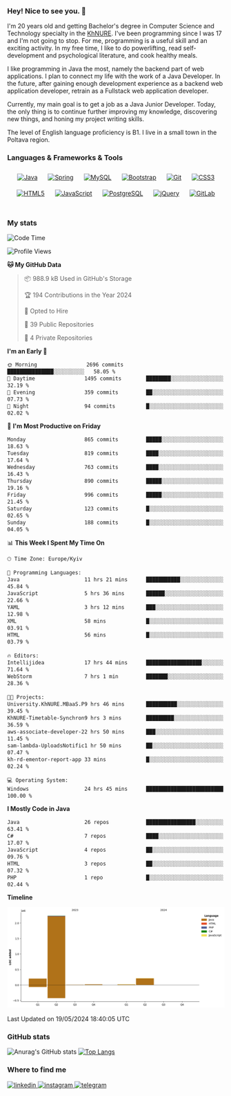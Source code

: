 ### Hey! Nice to see you. 👋

I'm 20 years old and getting Bachelor's degree in Computer Science and Technology
specialty in the [KhNURE][1]. I've been programming since I was 17 and I'm not going
to stop. For me, programming is a useful skill and an exciting activity. In my free
time, I like to do powerlifting, read self-development and psychological literature,
and cook healthy meals.

I like programming in Java the most, namely the backend part of web applications.
I plan to connect my life with the work of a Java Developer. In the future, after 
gaining enough development experience as a backend web application developer, 
retrain as a Fullstack web application developer. 

Currently, my main goal is to get a job as a Java Junior Developer. 
Today, the only thing is to continue further improving my knowledge, discovering 
new things, and honing my project writing skills.

The level of English language proficiency is B1. I live in a small town in the
Poltava region.

### Languages & Frameworks & Tools
<div align="center">  
<a href="https://www.java.com/" target="_blank"><img style="margin: 10px" src="https://profilinator.rishav.dev/skills-assets/java-original-wordmark.svg" alt="Java" height="50" /></a>
<a href="https://docs.spring.io/spring-framework/docs/3.0.x/reference/expressions.html#:~:text=The%20Spring%20Expression%20Language%20(SpEL,and%20basic%20string%20templating%20functionality." target="_blank"><img style="margin: 10px" src="https://profilinator.rishav.dev/skills-assets/springio-icon.svg" alt="Spring" height="50" /></a>
<a href="https://www.mysql.com/" target="_blank"><img style="margin: 10px" src="https://profilinator.rishav.dev/skills-assets/mysql-original-wordmark.svg" alt="MySQL" height="50" /></a>
<a href="https://getbootstrap.com/docs/3.4/javascript/" target="_blank"><img style="margin: 10px" src="https://profilinator.rishav.dev/skills-assets/bootstrap-plain.svg" alt="Bootstrap" height="50" /></a>  
<a href="https://github.com/" target="_blank"><img style="margin: 10px" src="https://profilinator.rishav.dev/skills-assets/git-scm-icon.svg" alt="Git" height="50" /></a>
<a href="https://www.w3schools.com/css/" target="_blank"><img style="margin: 10px" src="https://profilinator.rishav.dev/skills-assets/css3-original-wordmark.svg" alt="CSS3" height="50" /></a>  
<a href="https://en.wikipedia.org/wiki/HTML5" target="_blank"><img style="margin: 10px" src="https://profilinator.rishav.dev/skills-assets/html5-original-wordmark.svg" alt="HTML5" height="50" /></a>  
<a href="https://www.javascript.com/" target="_blank"><img style="margin: 10px" src="https://profilinator.rishav.dev/skills-assets/javascript-original.svg" alt="JavaScript" height="50" /></a>  
<a href="https://www.postgresql.org/" target="_blank"><img style="margin: 10px" src="https://profilinator.rishav.dev/skills-assets/postgresql-original-wordmark.svg" alt="PostgreSQL" height="50" /></a>  
<a href="https://jquery.com/" target="_blank"><img style="margin: 10px" src="https://profilinator.rishav.dev/skills-assets/jquery.png" alt="jQuery" height="50" /></a>
<a href="https://about.gitlab.com/" target="_blank"><img style="margin: 10px" src="https://profilinator.rishav.dev/skills-assets/gitlab.svg" alt="GitLab" height="50" /></a>  
</div>  

<br/>  

### My stats 

<!--START_SECTION:waka-->
![Code Time](http://img.shields.io/badge/Code%20Time-1%2C048%20hrs%2010%20mins-blue)

![Profile Views](http://img.shields.io/badge/Profile%20Views-0-blue)

**🐱 My GitHub Data** 

> 📦 988.9 kB Used in GitHub's Storage 
 > 
> 🏆 194 Contributions in the Year 2024
 > 
> 💼 Opted to Hire
 > 
> 📜 39 Public Repositories 
 > 
> 🔑 4 Private Repositories 
 > 
**I'm an Early 🐤** 

```text
🌞 Morning                2696 commits        ███████████████░░░░░░░░░░   58.05 % 
🌆 Daytime                1495 commits        ████████░░░░░░░░░░░░░░░░░   32.19 % 
🌃 Evening                359 commits         ██░░░░░░░░░░░░░░░░░░░░░░░   07.73 % 
🌙 Night                  94 commits          █░░░░░░░░░░░░░░░░░░░░░░░░   02.02 % 
```
📅 **I'm Most Productive on Friday** 

```text
Monday                   865 commits         █████░░░░░░░░░░░░░░░░░░░░   18.63 % 
Tuesday                  819 commits         ████░░░░░░░░░░░░░░░░░░░░░   17.64 % 
Wednesday                763 commits         ████░░░░░░░░░░░░░░░░░░░░░   16.43 % 
Thursday                 890 commits         █████░░░░░░░░░░░░░░░░░░░░   19.16 % 
Friday                   996 commits         █████░░░░░░░░░░░░░░░░░░░░   21.45 % 
Saturday                 123 commits         █░░░░░░░░░░░░░░░░░░░░░░░░   02.65 % 
Sunday                   188 commits         █░░░░░░░░░░░░░░░░░░░░░░░░   04.05 % 
```


📊 **This Week I Spent My Time On** 

```text
🕑︎ Time Zone: Europe/Kyiv

💬 Programming Languages: 
Java                     11 hrs 21 mins      ███████████░░░░░░░░░░░░░░   45.84 % 
JavaScript               5 hrs 36 mins       ██████░░░░░░░░░░░░░░░░░░░   22.66 % 
YAML                     3 hrs 12 mins       ███░░░░░░░░░░░░░░░░░░░░░░   12.98 % 
XML                      58 mins             █░░░░░░░░░░░░░░░░░░░░░░░░   03.91 % 
HTML                     56 mins             █░░░░░░░░░░░░░░░░░░░░░░░░   03.79 % 

🔥 Editors: 
Intellijidea             17 hrs 44 mins      ██████████████████░░░░░░░   71.64 % 
WebStorm                 7 hrs 1 min         ███████░░░░░░░░░░░░░░░░░░   28.36 % 

🐱‍💻 Projects: 
University.KhNURE.MBaaS.P9 hrs 46 mins       ██████████░░░░░░░░░░░░░░░   39.45 % 
KhNURE-Timetable-Synchron9 hrs 3 mins        █████████░░░░░░░░░░░░░░░░   36.59 % 
aws-associate-developer-22 hrs 50 mins       ███░░░░░░░░░░░░░░░░░░░░░░   11.45 % 
sam-lambda-UploadsNotific1 hr 50 mins        ██░░░░░░░░░░░░░░░░░░░░░░░   07.47 % 
kh-rd-ementor-report-app 33 mins             █░░░░░░░░░░░░░░░░░░░░░░░░   02.24 % 

💻 Operating System: 
Windows                  24 hrs 45 mins      █████████████████████████   100.00 % 
```

**I Mostly Code in Java** 

```text
Java                     26 repos            ████████████████░░░░░░░░░   63.41 % 
C#                       7 repos             ████░░░░░░░░░░░░░░░░░░░░░   17.07 % 
JavaScript               4 repos             ██░░░░░░░░░░░░░░░░░░░░░░░   09.76 % 
HTML                     3 repos             ██░░░░░░░░░░░░░░░░░░░░░░░   07.32 % 
PHP                      1 repo              █░░░░░░░░░░░░░░░░░░░░░░░░   02.44 % 
```



**Timeline**

![Lines of Code chart](https://raw.githubusercontent.com/StasonMendelso/StasonMendelso/main/assets/bar_graph.png)


 Last Updated on 19/05/2024 18:40:05 UTC
<!--END_SECTION:waka-->

### GitHub stats
![Anurag's GitHub stats](https://github-readme-stats-sigma-five.vercel.app/api?username=stasonMendelso&show_icons=true&theme=transparent)
[![Top Langs](https://github-readme-stats-sigma-five.vercel.app/api/top-langs/?username=stasonMendelso)](https://github.com/stasonMendelso/github-readme-stats)
### Where to find me

<div align="start">
<a href="https://linkedin.com/in/stanislav-hlova-0b2a00265/" target="_blank">
<img src=https://img.shields.io/badge/linkedin-%231E77B5.svg?&style=for-the-badge&logo=linkedin&logoColor=white alt=linkedin style="margin-bottom: 5px;" />
</a>
<a href="https://instagram.com/stasonMendelson" target="_blank">
<img src=https://img.shields.io/badge/instagram-%23000000.svg?&style=for-the-badge&logo=instagram&logoColor=white alt=instagram style="margin-bottom: 5px;" />
</a> 
<a href="https://t.me/Stason_Mendelson" target="_blank">
<img src=https://img.shields.io/badge/telegram-%231E77B5.svg?&style=for-the-badge&logo=telegram&logoColor=white alt=telegram style="margin-bottom: 5px;" />
</a>  
</div>  

[1]:[https://nure.ua/en/]

